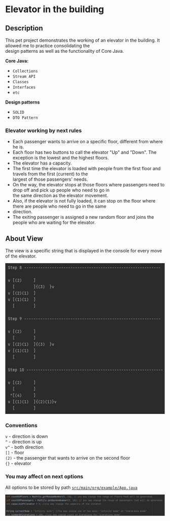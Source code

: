 # Elevator in the building 

## Description 

This pet project demonstrates the working of an elevator in the building. It allowed me to practice consolidating the  
design patterns as well as the functionality of Core Java.

**Core Java:**
* `Collections`
* `Stream API`
* `Classes`
* `Interfaces`
* `etc`

**Design patterns**
* `SOLID`
* `DTO Pattern`

### Elevator working by next rules

* Each passenger wants to arrive on a specific floor, different from where he is.
* Each floor has two buttons to call the elevator "Up" and "Down". The exception is the lowest and the highest floors.
* The elevator has a capacity.
* The first time the elevator is loaded with people from the first floor and travels from the first (current) to the  
largest of those passengers' needs.
* On the way, the elevator stops at those floors where passengers need to drop off and pick up people who need to go in   
the same direction as the elevator movement.
* Also, if the elevator is not fully loaded, it can stop on the floor where there are people who need to go in the same  
* direction.
* The exiting passenger is assigned a new random floor and joins the people who are waiting for the elevator.

## About View 

The view is a specific string that is displayed in the console for every move of the elevator.


![](src/main/resources/image_1.png)

### Conventions

`v` - direction is down  
`^` - direction is up  
`v^` - both direction  
`[]` - floor  
`(2)` - the passenger that wants to arrive on the second floor  
`{}` - elevator

### You may affect on next options

All options to be stored by path [`src/main/org/example/App.java`](src/main/org/example/App.java)

![](src/main/resources/image_2.png)